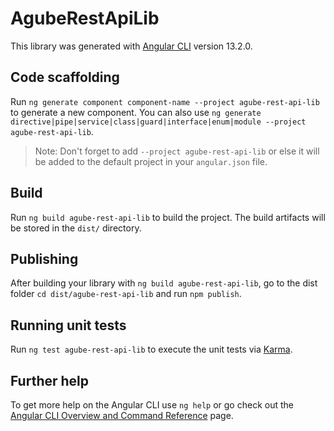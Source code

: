 # AgubeRestApiLib

This library was generated with [Angular CLI](https://github.com/angular/angular-cli) version 13.2.0.

## Code scaffolding

Run `ng generate component component-name --project agube-rest-api-lib` to generate a new component. You can also use `ng generate directive|pipe|service|class|guard|interface|enum|module --project agube-rest-api-lib`.
> Note: Don't forget to add `--project agube-rest-api-lib` or else it will be added to the default project in your `angular.json` file. 

## Build

Run `ng build agube-rest-api-lib` to build the project. The build artifacts will be stored in the `dist/` directory.

## Publishing

After building your library with `ng build agube-rest-api-lib`, go to the dist folder `cd dist/agube-rest-api-lib` and run `npm publish`.

## Running unit tests

Run `ng test agube-rest-api-lib` to execute the unit tests via [Karma](https://karma-runner.github.io).

## Further help

To get more help on the Angular CLI use `ng help` or go check out the [Angular CLI Overview and Command Reference](https://angular.io/cli) page.
